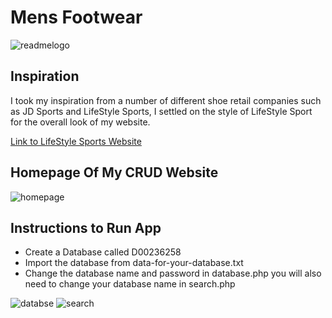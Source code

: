 # Mens Footwear
![readmelogo](https://user-images.githubusercontent.com/93882688/158074068-8c2b3e3d-dba6-4493-923f-f7984e481264.png)

## Inspiration
I took my inspiration from a number of different shoe retail companies such as JD Sports and LifeStyle Sports,
I settled on the style of LifeStyle Sport for the overall look of my website.

[Link to LifeStyle Sports Website](https://www.lifestylesports.com/ie/?gclsrc=aw.ds&&gclid=Cj0KCQiAybaRBhDtARIsAIEG3klYmnUHMb3bLs6CJ4rlbYClGUv1PQ5e8nvsH46Gnu1ptQ09wpBDE60aApSGEALw_wcB)

## Homepage Of My CRUD Website
![homepage](https://user-images.githubusercontent.com/93882688/158074640-aaae9c96-4e15-43e1-b3c6-2d83820bac14.png)

## Instructions to Run App
* Create a Database called D00236258
* Import the database from data-for-your-database.txt
* Change the database name and password in database.php you will also need to change your database name in search.php

![databse](https://user-images.githubusercontent.com/93882688/158074974-7bf85f27-16c0-4a30-94b2-293ceec23d16.png)
![search](https://user-images.githubusercontent.com/93882688/158074978-c30aa8bf-225b-41ab-8be8-e09d58dec24b.png)
